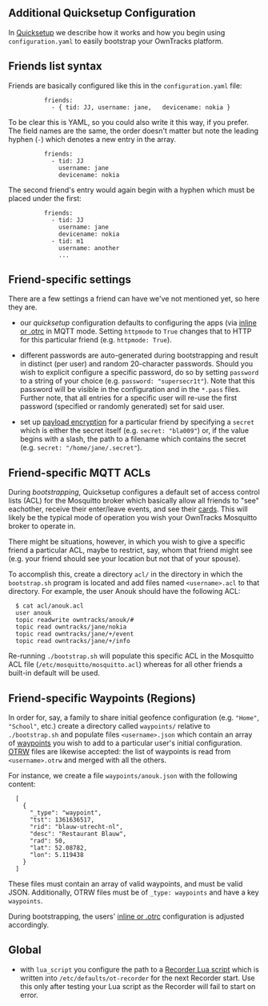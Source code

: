 ## Additional Quicksetup Configuration

In [Quicksetup](../guide/quicksetup.md) we describe how it works and how you begin using `configuration.yaml` to easily bootstrap your OwnTracks platform.

## Friends list syntax

Friends are basically configured like this in the `configuration.yaml` file:

              friends:
                - { tid: JJ, username: jane,   devicename: nokia }

To be clear this is YAML, so you could also write it this way, if you prefer. The field names are the same, the order doesn't matter but note the leading hyphen (`-`) which denotes a new entry in the array.

              friends:
                - tid: JJ
                  username: jane
                  devicename: nokia

The second friend's entry would again begin with a hyphen which must be placed under the first:

              friends:
                - tid: JJ
                  username: jane
                  devicename: nokia
                - tid: m1
                  username: another
                  ...

## Friend-specific settings

There are a few settings a friend can have we've not mentioned yet, so here they are.


- our _quicksetup_ configuration defaults to configuring the apps (via [inline or .otrc](../features/remoteconfig.md) in MQTT mode. Setting `httpmode` to `True` changes that to HTTP for this particular friend (e.g. `httpmode: True`).

- different passwords are auto-generated during bootstrapping and result in distinct (per user) and random 20-character passwords. Should you wish to explicit configure a specific password, do so by setting `password` to a string of your choice (e.g. `password: "supersecr1t"`). Note that this password will be visible in the configuration and in the `*.pass` files. Further note, that all entries for a specific user will re-use the first password (specified or randomly generated) set for said user.

- set up [payload encryption](../features/encrypt.md) for a particular friend by specifying a `secret` which is either the secret itself (e.g. `secret: "bla009"`) or, if the value begins with a slash, the path to a filename which contains the secret (e.g. `secret: "/home/jane/.secret"`).

## Friend-specific MQTT ACLs

During _bootstrapping_, Quicksetup configures a default set of access control lists (ACL) for the Mosquitto broker which basically allow all friends to "see" eachother, receive their enter/leave events, and see their [cards](card.md). This will likely be the typical mode of operation you wish your OwnTracks Mosquitto broker to operate in.

There might be situations, however, in which you wish to give a specific friend a particular ACL, maybe to restrict, say, whom that friend might see (e.g. your friend should see your location but not that of your spouse).

To accomplish this, create a directory `acl/` in the directory in which the `bootstrap.sh` program is located and add files named `<username>.acl` to that directory. For example, the user Anouk should have the following ACL:

      $ cat acl/anouk.acl
      user anouk
      topic readwrite owntracks/anouk/#
      topic read owntracks/jane/nokia
      topic read owntracks/jane/+/event
      topic read owntracks/jane/+/info

Re-running `./bootstrap.sh` will populate this specific ACL in the Mosquitto ACL file (`/etc/mosquitto/mosquitto.acl`) whereas for all other friends a built-in default will be used.

## Friend-specific Waypoints (Regions)

In order for, say, a family to share initial geofence configuration (e.g. `"Home"`, `"School"`, etc.) create a directory called `waypoints/` relative to `./bootstrap.sh` and populate files `<username>.json` which contain an array of [waypoints](waypoints.md) you wish to add to a particular user's initial configuration. [OTRW](beacons.md) files are likewise accepted: the list of waypoints is read from `<username>.otrw` and merged with all the others.

For instance, we create a file `waypoints/anouk.json` with the following content:

      [
        {
          "_type": "waypoint",
          "tst": 1361636517,
          "rid": "blauw-utrecht-nl",
          "desc": "Restaurant Blauw",
          "rad": 50,
          "lat": 52.08782,
          "lon": 5.119438
        }
      ]

These files must contain an array of valid waypoints, and must be valid JSON. Additionally, OTRW files must be of `_type: waypoints` and have a key `waypoints`.

During bootstrapping, the users' [inline or .otrc](remoteconfig.md) configuration is adjusted accordingly.

## Global

- with `lua_script` you configure the path to a [Recorder Lua script](../tech/lua.md)  which is written into `/etc/defaults/ot-recorder` for the next Recorder start. Use this only after testing your Lua script as the Recorder will fail to start on error.
